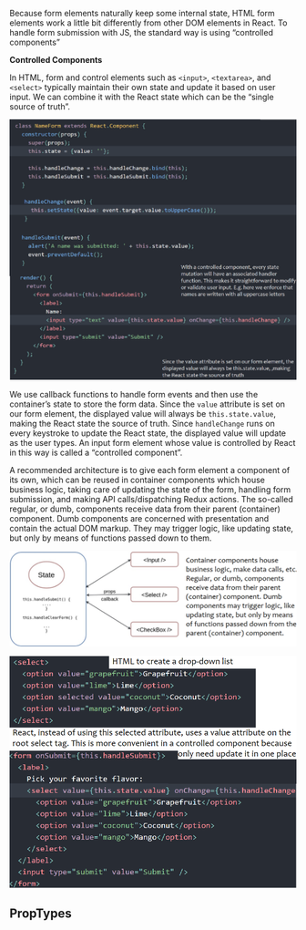 Because form elements naturally keep some internal state, HTML form elements work a little bit differently from other DOM elements in React.
To handle form submission with JS, the standard way is using “controlled components”

**Controlled Components**

In HTML, form and control elements such as `<input>`, `<textarea>`, and `<select>` typically maintain their own state and update it based on user input.
We can combine it with the React state which can be the “single source of truth”.

![](../images/react-form.png)

We use callback functions to handle form events and then use the container’s state to store the form data.
Since the `value` attribute is set on our form element, the displayed value will always be `this.state.value`, making the React state the source of truth. Since `handleChange` runs on every keystroke to update the React state, the displayed value will update as the user types.
An input form element whose value is controlled by React in this way is called a “controlled component”.

A recommended architecture is to give each form element a component of its own, which can be
reused in container components which house business logic, taking care of updating the state of the form, handling form submission, and making API calls/dispatching Redux actions.
The so-called regular, or dumb, components receive data from their parent (container) component. Dumb components are concerned with presentation and contain the actual DOM markup. They may trigger logic, like updating state, but only by means of functions passed down to them.

![](../images/formjs2.png)




![](../images/react-form3.png)



PropTypes
---------


